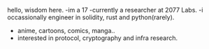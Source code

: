 hello, wisdom here.
-im a 17
-currently a researcher at 2077 Labs.
-i occassionally engineer in solidity, rust and python(rarely).
- anime, cartoons, comics, manga..
- interested in protocol, cryptography and infra research.
